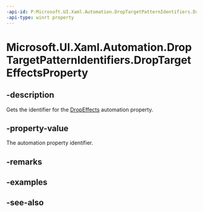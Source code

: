```yaml
---
-api-id: P:Microsoft.UI.Xaml.Automation.DropTargetPatternIdentifiers.DropTargetEffectsProperty
-api-type: winrt property
---
```


<!-- Property syntax
public Windows.UI.Xaml.Automation.AutomationProperty DropTargetEffectsProperty { get; }
-->

# Microsoft.UI.Xaml.Automation.DropTargetPatternIdentifiers.DropTargetEffectsProperty

## -description
Gets the identifier for the [DropEffects](../microsoft.ui.xaml.automation.provider/idroptargetprovider_dropeffects.md) automation property.

## -property-value
The automation property identifier.

## -remarks

## -examples

## -see-also
